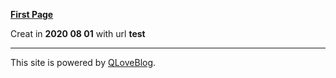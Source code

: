 [**First Page**](test)

Creat in **2020 08 01** with url **test**

---

This site is powered by [QLoveBlog](https://github.com/loveblog/qloveblog).
